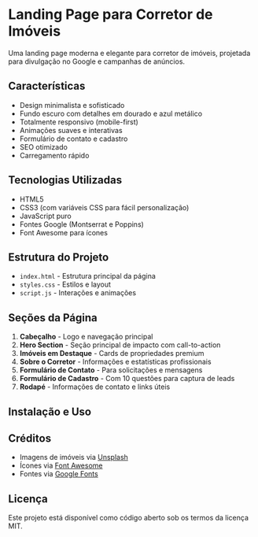 # Landing Page para Corretor de Imóveis

Uma landing page moderna e elegante para corretor de imóveis, projetada para divulgação no Google e campanhas de anúncios.

## Características

- Design minimalista e sofisticado
- Fundo escuro com detalhes em dourado e azul metálico
- Totalmente responsivo (mobile-first)
- Animações suaves e interativas
- Formulário de contato e cadastro
- SEO otimizado
- Carregamento rápido

## Tecnologias Utilizadas

- HTML5
- CSS3 (com variáveis CSS para fácil personalização)
- JavaScript puro
- Fontes Google (Montserrat e Poppins)
- Font Awesome para ícones

## Estrutura do Projeto

- `index.html` - Estrutura principal da página
- `styles.css` - Estilos e layout
- `script.js` - Interações e animações

## Seções da Página

1. **Cabeçalho** - Logo e navegação principal
2. **Hero Section** - Seção principal de impacto com call-to-action
3. **Imóveis em Destaque** - Cards de propriedades premium
4. **Sobre o Corretor** - Informações e estatísticas profissionais
5. **Formulário de Contato** - Para solicitações e mensagens
6. **Formulário de Cadastro** - Com 10 questões para captura de leads
7. **Rodapé** - Informações de contato e links úteis

## Instalação e Uso


## Créditos

- Imagens de imóveis via [Unsplash](https://unsplash.com/)
- Ícones via [Font Awesome](https://fontawesome.com/)
- Fontes via [Google Fonts](https://fonts.google.com/)

## Licença

Este projeto está disponível como código aberto sob os termos da licença MIT. 
